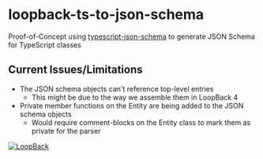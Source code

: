 # loopback-ts-to-json-schema

Proof-of-Concept using [typescript-json-schema](https://www.npmjs.com/package/typescript-json-schema)
to generate JSON Schema for TypeScript classes

## Current Issues/Limitations
- The JSON schema objects can't reference top-level entries
  - This might be due to the way we assemble them in LoopBack 4
- Private member functions on the Entity are being added to the JSON schema
objects
  - Would require comment-blocks on the Entity class to mark them as private
  for the parser

[![LoopBack](http://loopback.io/images/overview/powered-by-LB-xs.png)](http://loopback.io/)
